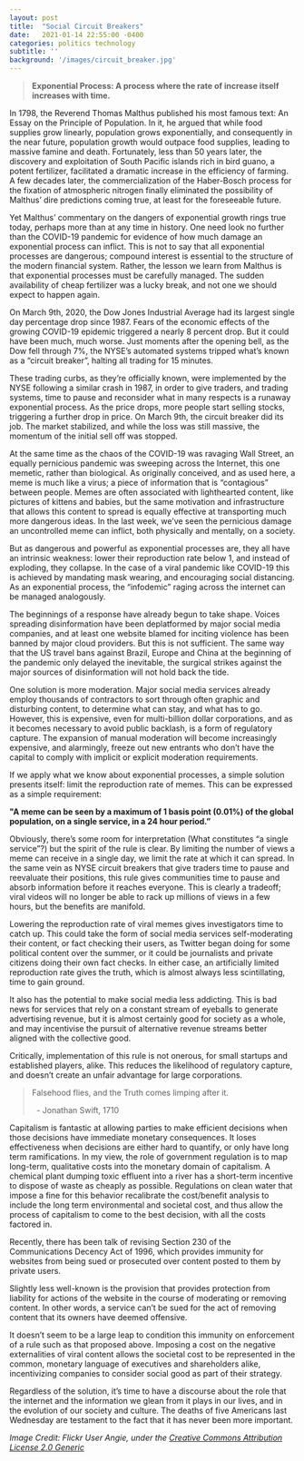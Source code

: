 ```yaml
---
layout: post
title:  "Social Circuit Breakers"
date:   2021-01-14 22:55:00 -0400
categories: politics technology
subtitle: ''
background: '/images/circuit_breaker.jpg'
---
```


> __Exponential Process: A process where the rate of increase itself increases with time.__

In 1798, the Reverend Thomas Malthus published his most famous text: An Essay on the Principle of Population. In it, he argued that while food supplies grow linearly, population grows exponentially, and consequently in the near future, population growth would outpace food supplies, leading to massive famine and death. Fortunately, less than 50 years later, the discovery and exploitation of South Pacific islands rich in bird guano, a potent fertilizer, facilitated a dramatic increase in the efficiency of farming. A few decades later, the commercialization of the Haber-Bosch process for the fixation of atmospheric nitrogen finally eliminated the possibility of Malthus’ dire predictions coming true, at least for the foreseeable future.

Yet Malthus’ commentary on the dangers of exponential growth rings true today, perhaps more than at any time in history. One need look no further than the COVID-19 pandemic for evidence of how much damage an exponential process can inflict. This is not to say that all exponential processes are dangerous; compound interest is essential to the structure of the modern financial system. Rather, the lesson we learn from Malthus is that exponential processes must be carefully managed. The sudden availability of cheap fertilizer was a lucky break, and not one we should expect to happen again.

On March 9th, 2020, the Dow Jones Industrial Average had its largest single day percentage drop since 1987. Fears of the economic effects of the growing COVID-19 epidemic triggered a nearly 8 percent drop. But it could have been much, much worse. Just moments after the opening bell, as the Dow fell through 7%, the NYSE’s automated systems tripped what’s known as a “circuit breaker”, halting all trading for 15 minutes.

These trading curbs, as they’re officially known, were implemented by the NYSE following a similar crash in 1987, in order to give traders, and trading systems, time to pause and reconsider what in many respects is a runaway exponential process. As the price drops, more people start selling stocks, triggering a further drop in price. On March 9th, the circuit breaker did its job. The market stabilized, and while the loss was still massive, the momentum of the initial sell off was stopped.

At the same time as the chaos of the COVID-19 was ravaging Wall Street, an equally pernicious pandemic was sweeping across the Internet, this one memetic, rather than biological. As originally conceived, and as used here, a meme is much like a virus; a piece of information that is “contagious” between people. Memes are often associated with lighthearted content, like pictures of kittens and babies, but the same motivation and infrastructure that allows this content to spread is equally effective at transporting much more dangerous ideas. In the last week, we’ve seen the pernicious damage an uncontrolled meme can inflict, both physically and mentally, on a society.

But as dangerous and powerful as exponential processes are, they all have an intrinsic weakness: lower their reproduction rate below 1, and instead of exploding, they collapse. In the case of a viral pandemic like COVID-19 this is achieved by mandating mask wearing, and encouraging social distancing. As an exponential process, the “infodemic” raging across the internet can be managed analogously.

The beginnings of a response have already begun to take shape. Voices spreading disinformation have been deplatformed by major social media companies, and at least one website blamed for inciting violence has been banned by major cloud providers. But this is not sufficient. The same way that the US travel bans against Brazil, Europe and China at the beginning of the pandemic only delayed the inevitable, the surgical strikes against the major sources of disinformation will not hold back the tide.

One solution is more moderation. Major social media services already employ thousands of contractors to sort through often graphic and disturbing content, to determine what can stay, and what has to go. However, this is expensive, even for multi-billion dollar corporations, and as it becomes necessary to avoid public backlash, is a form of regulatory capture. The expansion of manual moderation will become increasingly expensive, and alarmingly, freeze out new entrants who don’t have the capital to comply with implicit or explicit moderation requirements.

If we apply what we know about exponential processes, a simple solution presents itself: limit the reproduction rate of memes. This can be expressed as a simple requirement:

__"A meme can be seen by a maximum of 1 basis point (0.01%) of the global population, on a single service, in a 24 hour period.”__

Obviously, there’s some room for interpretation (What constitutes “a single service”?) but the spirit of the rule is clear. By limiting the number of views a meme can receive in a single day, we limit the rate at which it can spread. In the same vein as NYSE circuit breakers that give traders time to pause and reevaluate their positions, this rule gives communities time to pause and absorb information before it reaches everyone. This is clearly a tradeoff; viral videos will no longer be able to rack up millions of views in a few hours, but the benefits are manifold.

Lowering the reproduction rate of viral memes gives investigators time to catch up. This could take the form of social media services self-moderating their content, or fact checking their users, as Twitter began doing for some political content over the summer, or it could be journalists and private citizens doing their own fact checks. In either case, an artificially limited reproduction rate gives the truth, which is almost always less scintillating, time to gain ground.

It also has the potential to make social media less addicting. This is bad news for services that rely on a constant stream of eyeballs to generate advertising revenue, but it is almost certainly good for society as a whole, and may incentivise the pursuit of alternative revenue streams better aligned with the collective good.

Critically, implementation of this rule is not onerous, for small startups and established players, alike. This reduces the likelihood of regulatory capture, and doesn’t create an unfair advantage for large corporations.

> Falsehood flies, and the Truth comes limping after it.
> 
> &nbsp;&nbsp;- Jonathan Swift, 1710

Capitalism is fantastic at allowing parties to make efficient decisions when those decisions have immediate monetary consequences. It loses effectiveness when decisions are either hard to quantify, or only have long term ramifications. In my view, the role of government regulation is to map long-term, qualitative costs into the monetary domain of capitalism. A chemical plant dumping toxic effluent into a river has a short-term incentive to dispose of waste as cheaply as possible. Regulations on clean water that impose a fine for this behavior recalibrate the cost/benefit analysis to include the long term environmental and societal cost, and thus allow the process of capitalism to come to the best decision, with all the costs factored in.

Recently, there has been talk of revising Section 230 of the Communications Decency Act of 1996, which provides immunity for websites from being sued or prosecuted over content posted to them by private users.

Slightly less well-known is the provision that provides protection from liability for actions of the website in the course of moderating or removing content. In other words, a service can’t be sued for the act of removing content that its owners have deemed offensive.

It doesn’t seem to be a large leap to condition this immunity on enforcement of a rule such as that proposed above. Imposing a cost on the negative externalities of viral content allows the societal cost to be represented in the common, monetary language of executives and shareholders alike, incentivizing companies to consider social good as part of their strategy.

Regardless of the solution, it’s time to have a discourse about the role that the internet and the information we glean from it plays in our lives, and in the evolution of our society and culture. The deaths of five Americans last Wednesday are testament to the fact that it has never been more important.

*Image Credit: Flickr User Angie, under the [Creative Commons Attribution License 2.0 Generic](https://creativecommons.org/licenses/by/2.0/deed.en)*